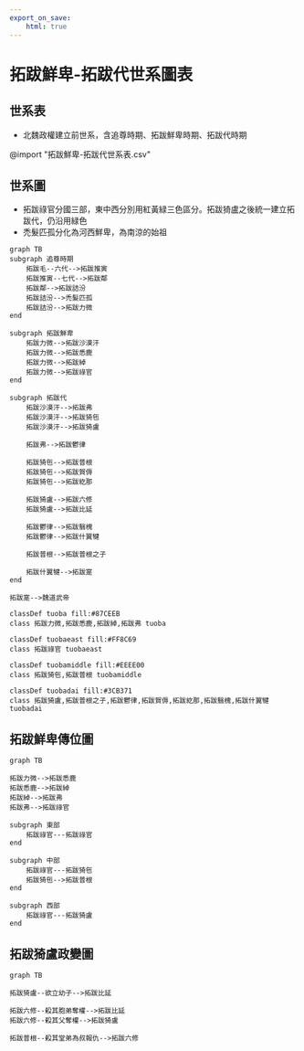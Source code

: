 ```yaml
---
export_on_save:
    html: true
---
```


# 拓跋鮮卑-拓跋代世系圖表

## 世系表
- 北魏政權建立前世系，含追尊時期、拓跋鮮卑時期、拓跋代時期

@import "拓跋鮮卑-拓跋代世系表.csv"


## 世系圖

- 拓跋祿官分國三部，東中西分別用紅黃緑三色區分。拓跋猗盧之後統一建立拓跋代，仍沿用緑色
- 禿髮匹孤分化為河西鮮卑，為南涼的始祖

```mermaid
graph TB
subgraph 追尊時期
    拓跋毛--六代-->拓跋推寅
    拓跋推寅--七代-->拓跋鄰
    拓跋鄰-->拓跋詰汾
    拓跋詰汾-->禿髮匹孤
    拓跋詰汾-->拓跋力微
end

subgraph 拓跋鮮卑
    拓跋力微-->拓跋沙漠汗
    拓跋力微-->拓跋悉鹿
    拓跋力微-->拓跋綽
    拓跋力微-->拓跋祿官
end

subgraph 拓跋代
    拓跋沙漠汗-->拓跋弗
    拓跋沙漠汗-->拓跋猗㐌
    拓跋沙漠汗-->拓跋猗盧

    拓跋弗-->拓跋鬱律

    拓跋猗㐌-->拓跋普根
    拓跋猗㐌-->拓跋賀傉
    拓跋猗㐌-->拓跋紇那

    拓跋猗盧-->拓跋六修
    拓跋猗盧-->拓跋比延

    拓跋鬱律-->拓跋翳槐
    拓跋鬱律-->拓跋什翼犍

    拓跋普根-->拓跋普根之子

    拓跋什翼犍-->拓跋寔
end

拓跋寔-->魏道武帝

classDef tuoba fill:#87CEEB
class 拓跋力微,拓跋悉鹿,拓跋綽,拓跋弗 tuoba

classDef tuobaeast fill:#FF8C69
class 拓跋祿官 tuobaeast

classDef tuobamiddle fill:#EEEE00
class 拓跋猗㐌,拓跋普根 tuobamiddle

classDef tuobadai fill:#3CB371
class 拓跋猗盧,拓跋普根之子,拓跋鬱律,拓跋賀傉,拓跋紇那,拓跋翳槐,拓跋什翼犍 tuobadai

```

## 拓跋鮮卑傳位圖

```mermaid
graph TB

拓跋力微-->拓跋悉鹿
拓跋悉鹿-->拓跋綽
拓跋綽-->拓跋弗
拓跋弗-->拓跋祿官

subgraph 東部
    拓跋祿官---拓跋祿官
end

subgraph 中部
    拓跋祿官---拓跋猗㐌
    拓跋猗㐌-->拓跋普根
end

subgraph 西部
    拓跋祿官---拓跋猗盧
end

```

## 拓跋猗盧政變圖

```mermaid
graph TB

拓跋猗盧--欲立幼子-->拓跋比延

拓跋六修--殺其胞弟奪權-->拓跋比延
拓跋六修--殺其父奪權-->拓跋猗盧

拓跋普根--殺其堂弟為叔報仇-->拓跋六修
```